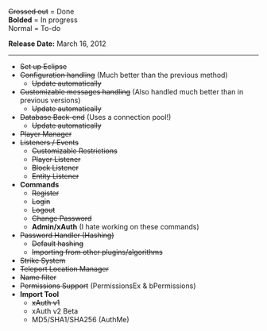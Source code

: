 ~~Crossed out~~ = Done  
**Bolded** = In progress  
Normal = To-do

**Release Date:** March 16, 2012

***
* ~~Set up Eclipse~~  
* ~~Configuration handling~~ (Much better than the previous method)
    - ~~Update automatically~~
* ~~Customizable messages handling~~ (Also handled much better than in previous versions)
    - ~~Update automatically~~
* ~~Database Back-end~~ (Uses a connection pool!)
    - ~~Update automatically~~
* ~~Player Manager~~
* ~~Listeners / Events~~
    - ~~Customizable Restrictions~~
    - ~~Player Listener~~
    - ~~Block Listener~~
    - ~~Entity Listener~~
* **Commands**
    - ~~Register~~
    - ~~Login~~
    - ~~Logout~~
    - ~~Change Password~~
    - **Admin/xAuth** (I hate working on these commands)
* ~~Password Handler (Hashing)~~
    - ~~Default hashing~~
    - ~~Importing from other plugins/algorithms~~
* ~~Strike System~~
* ~~Teleport Location Manager~~
* ~~Name filter~~
* ~~Permissions Support~~ (PermissionsEx & bPermissions)
* **Import Tool**
    - ~~xAuth v1~~
    - xAuth v2 Beta
    - MD5/SHA1/SHA256 (AuthMe)